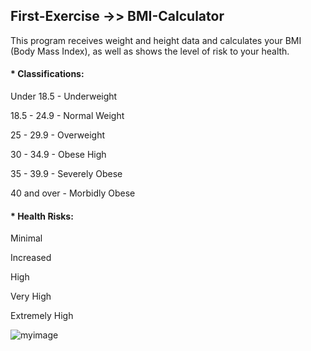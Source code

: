 

## First-Exercise ->> BMI-Calculator

This program receives weight and height data and calculates your BMI (Body Mass Index), as well as shows the level of risk to your health.

#### * Classifications:	    

Under 18.5 - Underweight

18.5 - 24.9 - Normal Weight

25 - 29.9 - Overweight
	
30 - 34.9	- Obese	High

35 - 39.9	- Severely Obese	

40 and over	- Morbidly Obese	

#### * Health Risks:

Minimal

Increased

High

Very High

Extremely High

![myimage](https://www.healthywomen.org/media-library/body-mass-index.jpg?id=23450707&width=980)

